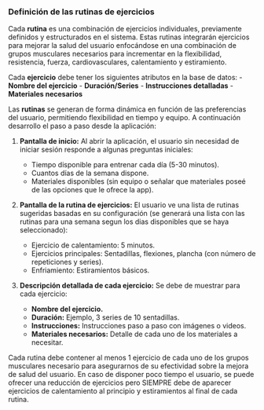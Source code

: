 ### **Definición de las rutinas de ejercicios**

Cada **rutina** es una combinación de ejercicios individuales, previamente definidos y estructurados en el sistema. Estas rutinas integrarán ejercicios para mejorar la salud del usuario enfocándose en una combinación de grupos musculares necesarios para incrementar en la flexibilidad, resistencia, fuerza, cardiovasculares, calentamiento y estiramiento.

Cada **ejercicio** debe tener los siguientes atributos en la base de datos:
    - **Nombre del ejercicio**
    - **Duración/Series**
    - **Instrucciones detalladas**
    - **Materiales necesarios**
    
Las **rutinas** se generan de forma dinámica en función de las preferencias del usuario, permitiendo flexibilidad en tiempo y equipo. A continuación desarrollo el paso a paso desde la aplicación:

1. **Pantalla de inicio:** Al abrir la aplicación, el usuario sin necesidad de iniciar sesión responde a algunas preguntas iniciales:
    - Tiempo disponible para entrenar cada día (5-30 minutos).
    - Cuantos días de la semana dispone.
    - Materiales disponibles (sin equipo o señalar que materiales poseé de las opciones que le ofrece la app).

2. **Pantalla de la rutina de ejercicios:** El usuario ve una lista de rutinas sugeridas basadas en su configuración (se generará una lista con las rutinas para una semana segun los dias disponibles que se haya seleccionado):
    - Ejercicio de calentamiento: 5 minutos.
    - Ejercicios principales: Sentadillas, flexiones, plancha (con número de repeticiones y series).
    - Enfriamiento: Estiramientos básicos.

3. **Descripción detallada de cada ejercicio:** Se debe de muestrar para cada ejercicio:
    - **Nombre del ejercicio.**
    - **Duración:** Ejemplo, 3 series de 10 sentadillas.
    - **Instrucciones:** Instrucciones paso a paso con imágenes o videos.
    - **Materiales necesarios:** Detalle de cada uno de los materiales a necesitar.

Cada rutina debe contener al menos 1 ejercicio de cada uno de los grupos musculares necesario para asegurarnos de su efectividad sobre la mejora de salud del usuario. En caso de disponer poco tiempo el usuario, se puede ofrecer una reducción de ejercicios pero SIEMPRE debe de aparecer ejercicios de calentamiento al principio y estiramientos al final de cada rutina.